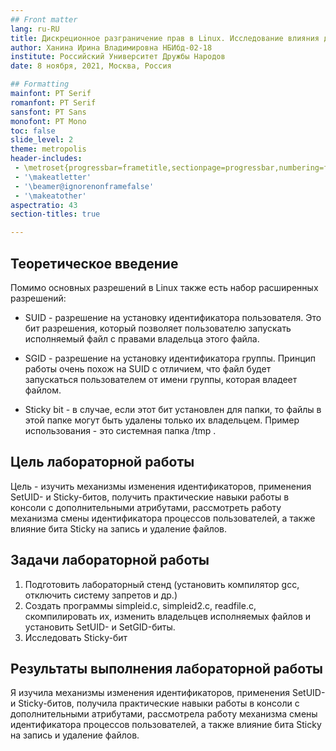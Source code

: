 ```yaml
---
## Front matter
lang: ru-RU
title: Дискреционное разграничение прав в Linux. Исследование влияния дополнительных атрибутов
author: Ханина Ирина Владимировна НБИбд-02-18
institute: Российский Университет Дружбы Народов
date: 8 ноября, 2021, Москва, Россия

## Formatting
mainfont: PT Serif
romanfont: PT Serif
sansfont: PT Sans
monofont: PT Mono
toc: false
slide_level: 2
theme: metropolis
header-includes: 
 - \metroset{progressbar=frametitle,sectionpage=progressbar,numbering=fraction}
 - '\makeatletter'
 - '\beamer@ignorenonframefalse'
 - '\makeatother'
aspectratio: 43
section-titles: true

---
```


## Теоретическое введение 

Помимо основных разрешений в Linux также есть набор расширенных разрешений:

- SUID - разрешение на установку идентификатора пользователя. Это бит разрешения, который позволяет пользователю запускать исполняемый файл с правами владельца этого файла. 

- SGID - разрешение на установку идентификатора группы. Принцип работы очень похож на SUID с отличием, что файл будет запускаться пользователем от имени группы, 
которая владеет файлом.

- Sticky bit - в случае, если этот бит установлен для папки, то файлы в этой папке могут быть удалены только их владельцем. Пример использования - это системная папка /tmp .

## Цель лабораторной работы

Цель - изучить механизмы изменения идентификаторов, применения SetUID- и Sticky-битов, получить практические навыки работы в консоли с дополнительными атрибутами, 
рассмотреть работу механизма смены идентификатора процессов пользователей, а также влияние бита Sticky на запись и удаление файлов.

## Задачи лабораторной работы

1. Подготовить лабораторный стенд (установить компилятор gcc, отключить систему запретов и др.)
2. Создать программы simpleid.c, simpleid2.c, readfile.c, скомпилировать их, изменить владельцев исполняемых файлов и установить SetUID- и SetGID-биты.
3. Исследовать Sticky-бит

## Результаты выполнения лабораторной работы

Я изучила механизмы изменения идентификаторов, применения SetUID- и Sticky-битов, получила практические навыки работы в консоли с дополнительными атрибутами, 
рассмотрела работу механизма смены идентификатора процессов пользователей, а также влияние бита Sticky на запись и удаление файлов.